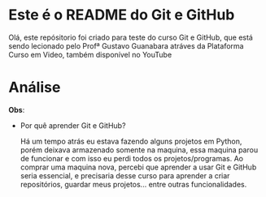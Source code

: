 # Este é o README do Git e GitHub
  Olá, este repósitorio foi criado para teste do curso Git e GitHub, que está sendo lecionado pelo Profª Gustavo Guanabara
 atráves da Plataforma Curso em Video, também disponível no YouTube 


# Análise
 **Obs**:
 *  Por quê aprender Git e GitHub?
  
      Há um tempo atrás eu estava fazendo alguns projetos em Python, porém deixava armazenado somente na maquina,
  essa maquina parou de funcionar e com isso eu perdi todos os projetos/programas.
      Ao comprar uma maquina nova, percebi que aprender a usar Git e GitHub seria essencial, e precisaria desse curso para 
  aprender a criar repositórios, guardar meus projetos... entre outras funcionalidades.
